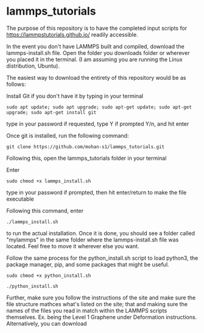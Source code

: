 # lammps_tutorials
The purpose of this repository is to have the completed input scripts for https://lammpstutorials.github.io/ readily accessible. 

In the event you don't have LAMMPS built and compiled, download the lammps-install.sh file. Open the folder you downloads folder or wherever you placed it in the terminal. (I am assuming you are running the Linux distribution, Ubuntu).

The easiest way to download the entirety of this repository would be as follows:

Install Git if you don't have it by typing in your terminal

`sudo apt update; sudo apt upgrade; sudo apt-get update; sudo apt-get upgrade; sudo apt-get install git `

type in your password if requested, type Y if prompted Y/n, and hit enter

Once git is installed, run the following command:

`git clone https://github.com/mohan-s1/lammps_tutorials.git`

Following this, open the lammps_tutorials folder in your terminal

Enter 

`sudo chmod +x lammps_install.sh`

type in your password if prompted, then hit enter/return to make the file executable

Following this command, enter

`./lammps_install.sh`

to run the actual installation. Once it is done, you should see a folder called "mylammps" in the same folder where the lammps-install.sh file was located. Feel free to move it wherever else you want.

Follow the same process for the python_install.sh script to load python3, the package manager, pip, and some packages that might be useful.

`sudo chmod +x python_install.sh`

`./python_install.sh`

Further, make sure you follow the instructions of the site and make sure the file structure mathces what's listed on the site; that and making sure the names of the files you read in match within the LAMMPS scripts themselves. Ex. being the Level 1 Graphene under Deformation instructions. Alternatively, you can download 
